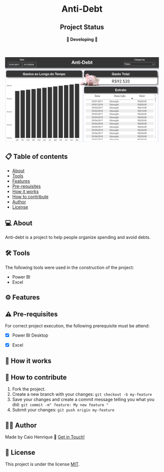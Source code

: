 <h1 align="center">  
Anti-Debt
</h1>  


<h2 align="center">  
Project Status
</h2>


<h4 align="center">  
🚧 Developing 🚧  
</h4>  


<br>


![anti-debt](./image/anti-debt.PNG)


## 📋 Table of contents
  

<!--ts-->  
 * [About](#💻-about)  
 * [Tools](#🛠-tools)  
 * [Features](#⚙️-features)  
 * [Pre-requisites](#⚠️-pre-requisites)  
 * [How it works ](#🚀-how-it-works)  
 * [How to contribute](#💪-how-to-contribute)  
 * [Author](#🙋‍♂️-author)  
 * [License](#📝-license)  
<!--te-->  
  

## 💻 About


Anti-debt is a project to help people organize spending and avoid debts.
  

## 🛠 Tools
  

The following tools were used in the construction of the project:


* Power BI
* Excel
  

## ⚙️ Features
  

## ⚠️ Pre-requisites
  

For correct project execution, the following prerequisite must be attend:  
  

 - [x] Power BI Desktop
 - [x] Excel


## 🚀 How it works 
 

## 💪 How to contribute  

 
1. Fork the project.
2. Create a new branch with your changes: `git checkout -b my-feature`
3. Save your changes and create a commit message telling you what you did: `git commit -m" feature: My new feature "`
4. Submit your changes: `git push origin my-feature` 
  

## 🙋‍♂️ Author   
  

Made by Caio Henrique 👋 [Get in Touch!](https://www.linkedin.com/in/caioandreatti/)  
  

## 📝 License
  

This project is under the license [MIT](./LICENSE).  
